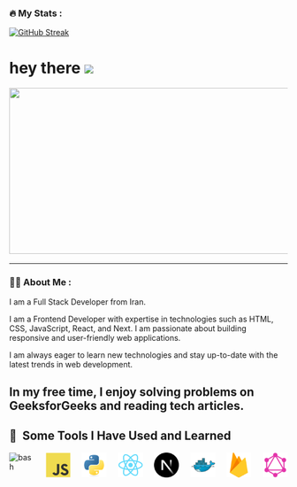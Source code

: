 

### :fire: My Stats :
[![GitHub Streak](http://github-readme-streak-stats.herokuapp.com?user=TheUs3rName&theme=dark&background=000000)](https://git.io/streak-stats)

<h1>
  hey there
  <img src="https://media.giphy.com/media/hvRJCLFzcasrR4ia7z/giphy.gif" width="30px"/>
</h1>

<div align="left">
  <img src="https://media.giphy.com/media/dWesBcTLavkZuG35MI/giphy.gif" width="600" height="300"/>
</div>

---

### :woman_technologist: About Me :
I am a Full Stack Developer from Iran.

I am a Frontend Developer with expertise in technologies such as HTML, CSS, JavaScript, React, and Next. I am passionate about building responsive and user-friendly web applications.

I am always eager to learn new technologies and stay up-to-date with the latest trends in web development.

In my free time, I enjoy solving problems on GeeksforGeeks and reading tech articles.
---

<h2> 🚀 &nbsp;Some Tools I Have Used and Learned</h2>
<div style="width: 100%;display: flex;justify-content: space-between;">
  
  <img src="https://cdn.jsdelivr.net/gh/devicons/devicon/icons/bash/bash-original.svg" alt="bash" width="45" height="45" margin="5"/>
  <img src="https://github.com/devicons/devicon/raw/v2.16.0/icons/javascript/javascript-original.svg" alt="javascript" width="45" height="45"/> 
  <img src="https://raw.githubusercontent.com/devicons/devicon/v2.16.0/icons/python/python-original.svg" alt="python" width="45" height="45" /> 
  <img src="https://github.com/devicons/devicon/raw/v2.16.0/icons/react/react-original.svg" alt="react.js" width="45" height="45" >
  <img src="https://github.com/devicons/devicon/raw/v2.16.0/icons/nextjs/nextjs-original.svg" alt="next.js" width="45" height="45" > 
  <img src="https://github.com/devicons/devicon/raw/v2.16.0/icons/docker/docker-original.svg" alt="docker" height="45"/> 
  <img src="https://github.com/devicons/devicon/raw/v2.16.0/icons/firebase/firebase-original.svg" alt="firebase" height="45" width="45" /> 
  <img src="https://github.com/devicons/devicon/raw/v2.16.0/icons/graphql/graphql-plain.svg" alt="graphql" height="45" width="45" />


</div>


